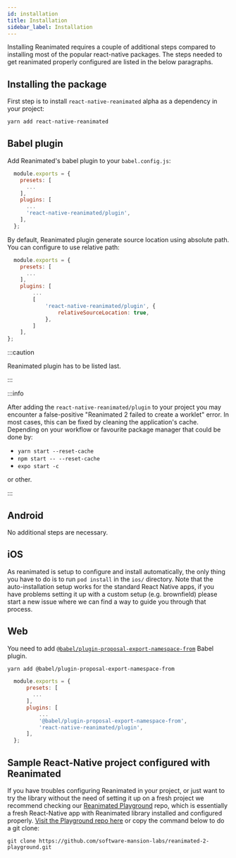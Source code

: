 ```yaml
---
id: installation
title: Installation
sidebar_label: Installation
---
```


Installing Reanimated requires a couple of additional steps compared to installing most of the popular react-native packages.
The steps needed to get reanimated properly configured are listed in the below paragraphs.

## Installing the package

First step is to install `react-native-reanimated` alpha as a dependency in your project:

```bash
yarn add react-native-reanimated
```

## Babel plugin

Add Reanimated's babel plugin to your `babel.config.js`:

```js {7}
  module.exports = {
    presets: [
      ...
    ],
    plugins: [
      ...
      'react-native-reanimated/plugin',
    ],
  };
```

By default, Reanimated plugin generate source location using absolute path. You can configure to use relative path:

```js {9}
  module.exports = {
    presets: [
      ...
    ],
    plugins: [
        ...
        [
            'react-native-reanimated/plugin', {
                relativeSourceLocation: true,
            },
        ]
    ],
};
```

:::caution

Reanimated plugin has to be listed last.

:::

:::info

After adding the `react-native-reanimated/plugin` to your project you may encounter a false-positive "Reanimated 2 failed to create a worklet" error. In most cases, this can be fixed by cleaning the application's cache. Depending on your workflow or favourite package manager that could be done by:

- `yarn start --reset-cache`
- `npm start -- --reset-cache`
- `expo start -c`

or other.

:::

## Android

No additional steps are necessary.

## iOS

As reanimated is setup to configure and install automatically, the only thing you have to do is to run `pod install` in the `ios/` directory. Note that the auto-installation setup works for the standard React Native apps, if you have problems setting it up with a custom setup (e.g. brownfield) please start a new issue where we can find a way to guide you through that process.

## Web

You need to add [`@babel/plugin-proposal-export-namespace-from`](https://babeljs.io/docs/en/babel-plugin-proposal-export-namespace-from) Babel plugin.

```bash
yarn add @babel/plugin-proposal-export-namespace-from
```

```js {7}
  module.exports = {
      presets: [
        ...
      ],
      plugins: [
          ...
          '@babel/plugin-proposal-export-namespace-from',
          'react-native-reanimated/plugin',
      ],
  };
```

## Sample React-Native project configured with Reanimated

If you have troubles configuring Reanimated in your project, or just want to try the library without the need of setting it up on a fresh project we recommend checking our [Reanimated Playground](https://github.com/software-mansion-labs/reanimated-2-playground) repo, which is essentially a fresh React-Native app with Reanimated library installed and configured properly.
[Visit the Playground repo here](https://github.com/software-mansion-labs/reanimated-2-playground) or copy the command below to do a git clone:

```
git clone https://github.com/software-mansion-labs/reanimated-2-playground.git
```
